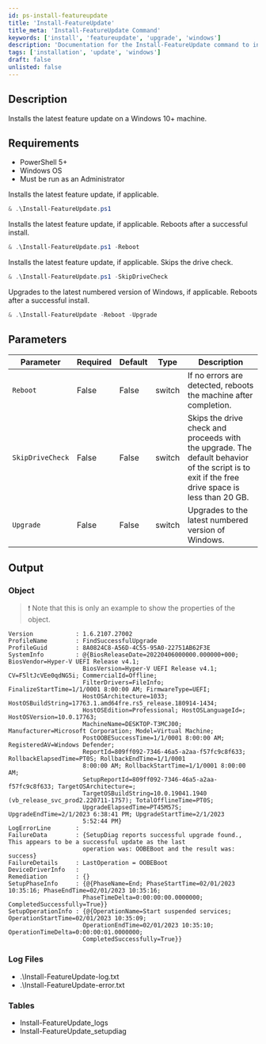 ```yaml
---
id: ps-install-featureupdate
title: 'Install-FeatureUpdate'
title_meta: 'Install-FeatureUpdate Command'
keywords: ['install', 'featureupdate', 'upgrade', 'windows']
description: 'Documentation for the Install-FeatureUpdate command to install the latest feature update on a Windows 10+ machine.'
tags: ['installation', 'update', 'windows']
draft: false
unlisted: false
---
```


## Description
Installs the latest feature update on a Windows 10+ machine.

## Requirements
- PowerShell 5+
- Windows OS
- Must be run as an Administrator

Installs the latest feature update, if applicable.
```powershell
& .\Install-FeatureUpdate.ps1
```

Installs the latest feature update, if applicable. Reboots after a successful install.
```powershell
& .\Install-FeatureUpdate.ps1 -Reboot
```

Installs the latest feature update, if applicable. Skips the drive check.
```powershell
& .\Install-FeatureUpdate.ps1 -SkipDriveCheck
```

Upgrades to the latest numbered version of Windows, if applicable. Reboots after a successful install.
```powershell
& .\Install-FeatureUpdate -Reboot -Upgrade
```

## Parameters
| Parameter         | Required | Default | Type   | Description                                                      |
| ----------------- | -------- | ------- | ------ | ---------------------------------------------------------------- |
| `Reboot`          | False    | False   | switch | If no errors are detected, reboots the machine after completion. |
| `SkipDriveCheck`  | False    | False   | switch | Skips the drive check and proceeds with the upgrade. The default behavior of the script is to exit if the free drive space is less than 20 GB. |
| `Upgrade`         | False    | False   | switch | Upgrades to the latest numbered version of Windows.             |

## Output
### Object

> ❗ Note that this is only an example to show the properties of the object.
```text
Version            : 1.6.2107.27002
ProfileName        : FindSuccessfulUpgrade
ProfileGuid        : 8A0824C8-A56D-4C55-95A0-22751AB62F3E
SystemInfo         : @{BiosReleaseDate=20220406000000.000000+000; BiosVendor=Hyper-V UEFI Release v4.1;
                     BiosVersion=Hyper-V UEFI Release v4.1; CV=F5ltJcVEe0qdNG5i; CommercialId=Offline;
                     FilterDrivers=FileInfo; FinalizeStartTime=1/1/0001 8:00:00 AM; FirmwareType=UEFI;
                     HostOSArchitecture=1033; HostOSBuildString=17763.1.amd64fre.rs5_release.180914-1434;
                     HostOSEdition=Professional; HostOSLanguageId=; HostOSVersion=10.0.17763;
                     MachineName=DESKTOP-T3MCJ00; Manufacturer=Microsoft Corporation; Model=Virtual Machine;
                     PostOOBESuccessTime=1/1/0001 8:00:00 AM; RegisteredAV=Windows Defender;
                     ReportId=809ff092-7346-46a5-a2aa-f57fc9c8f633; RollbackElapsedTime=PT0S; RollbackEndTime=1/1/0001
                     8:00:00 AM; RollbackStartTime=1/1/0001 8:00:00 AM;
                     SetupReportId=809ff092-7346-46a5-a2aa-f57fc9c8f633; TargetOSArchitecture=;
                     TargetOSBuildString=10.0.19041.1940 (vb_release_svc_prod2.220711-1757); TotalOfflineTime=PT0S;
                     UpgradeElapsedTime=PT45M57S; UpgradeEndTime=2/1/2023 6:38:41 PM; UpgradeStartTime=2/1/2023
                     5:52:44 PM}
LogErrorLine       :
FailureData        : {SetupDiag reports successful upgrade found., This appears to be a successful update as the last
                     operation was: OOBEBoot and the result was: success}
FailureDetails     : LastOperation = OOBEBoot
DeviceDriverInfo   :
Remediation        : {}
SetupPhaseInfo     : {@{PhaseName=End; PhaseStartTime=02/01/2023 10:35:16; PhaseEndTime=02/01/2023 10:35:16;
                     PhaseTimeDelta=0:00:00:00.0000000; CompletedSuccessfully=True}}
SetupOperationInfo : {@{OperationName=Start suspended services; OperationStartTime=02/01/2023 10:35:09;
                     OperationEndTime=02/01/2023 10:35:10; OperationTimeDelta=0:00:00:01.0000000;
                     CompletedSuccessfully=True}}
```

### Log Files
- .\Install-FeatureUpdate-log.txt
- .\Install-FeatureUpdate-error.txt

### Tables
- Install-FeatureUpdate_logs
- Install-FeatureUpdate_setupdiag

